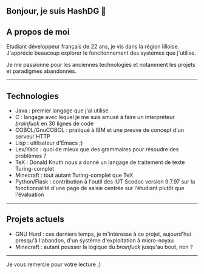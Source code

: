 ## Bonjour, je suis HashDG 👋

## A propos de moi

Etudiant développeur français de 22 ans, je vis dans la région lilloise. J'apprécie beaucoup explorer le fonctionnement des systèmes que j'utilise.

Je me passionne pour les anciennes technologies et notamment les projets et paradigmes abandonnés.

---

## Technologies

- Java : premier langage que j'ai utilisé
- C : langage avec lequel je me suis amusé à faire un interpréteur *brainfuck* en 30 lignes de code
- COBOL/GnuCOBOL : pratiqué à IBM et une preuve de concept d'un serveur HTTP
- Lisp : utilisateur d'Emacs ;)
- Lex/Yacc : quoi de mieux que des grammaires pour résoudre des problèmes ?
- TeX : Donald Knuth nous a donné un langage de traitement de texte Turing-complet
- Minecraft : tout autant Turing-complet que TeX
- Python/Flask : contribution à l'outil des IUT Scodoc version 9.7.97 sur la fonctionnalité d'une page de saisie centrée sur l'étudiant plutôt que l'évaluation

---

## Projets actuels

- GNU Hurd : ces derniers temps, je m'intéresse à ce projet, aujourd'hui presqu'à l'abandon, d'un système d'exploitation à micro-noyau
- Minecraft : autant pousser la logique du *brainfuck* jusqu'au bout, non ?

---

Je vous remercie pour votre lecture ;)
